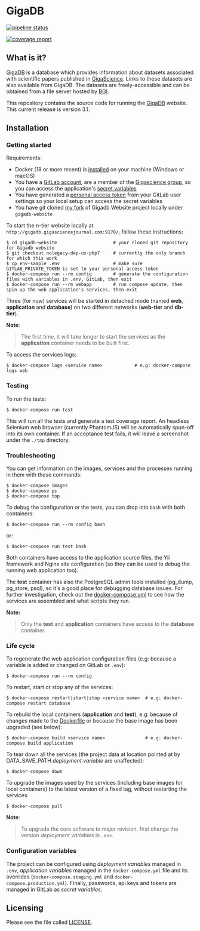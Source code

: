 # GigaDB



[![pipeline status](https://gitlab.com/gigascience/forks/rija-gigadb-website/badges/nolegacy-dep-ux-php7/pipeline.svg)](https://gitlab.com/gigascience/forks/rija-gigadb-website/commits/nolegacy-dep-ux-php7)



[![coverage report](https://gitlab.com/gigascience/forks/rija-gigadb-website/badges/nolegacy-dep-ux-php7/coverage.svg)](https://gitlab.com/gigascience/forks/rija-gigadb-website/commits/nolegacy-dep-ux-php7)


## What is it?

[GigaDB](http://gigadb.org) is a database which provides information
about datasets associated with scientific papers published in
[GigaScience](http://gigascience.biomedcentral.com). Links to these
datasets are also available from GigaDB. The datasets are
freely-accessible and can be obtained from a file server hosted by
[BGI](http://www.genomics.cn/en/index).

This repository contains the source code for running the [GigaDB](http://gigadb.org)
website. This current release is version 3.1.

## Installation


### Getting started

Requirements:
* Docker (18 or more recent) is [installed](https://www.docker.com/products/docker-desktop) on your machine (Windows or macOS)
* You have a [GitLab account](https://gitlab.com/), are a member of the [Gigascience group](https://gitlab.com/gigascience), so you can access the application's [secret variables](https://docs.gitlab.com/ee/api/README.html)
* You have generated a [personal access token](https://docs.gitlab.com/ee/user/profile/personal_access_tokens.html) from your GitLab user settings so your local setup can access the secret variables
* You have git cloned [my fork](https://github.com/rija/gigadb-website/) of Gigadb Website project locally under ``gigadb-website``


To start the n-tier website locally at ``http://gigadb.gigasciencejournal.com:9170/``, follow these instructions:

```
$ cd gigadb-website						# your cloned git repository for Gigadb website
$ git checkout nolegacy-dep-ux-php7		# currently the only branch for which this work
$ cp env-sample .env 					# make sure GITLAB_PRIVATE_TOKEN is set to your personal access token
$ docker-compose run --rm config 		# generate the configuration files with variables in .env, GitLab, then exit
$ docker-compose run --rm webapp		# run compose update, then spin up the web application's services, then exit
```

Three (for now) services will be started in detached mode (named **web**, **application** and **database**) on two different networks (**web-tier** and **db-tier**).

**Note**:
>The first time, it will take longer to start the services as the **application** container needs to be built first.

To access the services logs:
```
$ docker-compose logs <service name>			# e.g: docker-compose logs web
```

### Testing

To run the tests:
```
$ docker-compose run test
```

This will run all the tests and generate a test coverage report. An headless Selenium web browser (currently PhantomJS) will be automatically spun-off into its own container. If an acceptance test fails, it will leave a screenshot under the ``./tmp`` directory.

### Troubleshooting

You can get information on the images, services and the processes running in them with these commands:
```
$ docker-compose images
$ docker-compose ps
$ docker-compose top
```

To debug the configuration or the tests, you can drop into ``bash`` with both containers:
```
$ docker-compose run --rm config bash
```
or:
```
$ docker-compose run test bash
```

Both containers have access to the application source files, the Yii framework and Nginx site configuration (so they can be used to debug the running web application too).

The **test** container has also the PostgreSQL admin tools installed (pg\_dump, pg\_store, psql), so it's a good place for debugging database issues. For further investigation, check out the [docker-compose.yml](docker-compose.yml) to see how the services are assembled and what scripts they run.

**Note:**
>Only the **test** and **application** containers have access to the **database** container.


### Life cycle

To regenerate the web application configuration files (e.g: because a variable is added or changed on GitLab or ``.env``):
```
$ docker-compose run --rm config
```

To restart, start or stop any of the services:
```
$ docker-compose restart|start|stop <service name>	# e.g: docker-compose restart database
```

To rebuild the local containers (**application** and **test**), e.g: because of changes made to the [Dockerfile](Dockerfile) or because the base image has been upgraded (see below):
```
$ docker-compose build <service name>				# e.g: docker-compose build application
```

To tear down all the services (the project data at location pointed at by DATA\_SAVE\_PATH *deployment variable* are unaffected):
```
$ docker-compose down
```

To upgrade the images used by the services (including base images for local containers) to the latest version of a fixed tag, without restarting the services:
```
$ docker-compose pull
```

**Note**:
> To upgrade the core software to major revision, first change the version *deployment variables* in ``.env``.

### Configuration variables

The project can be configured using *deployment variables* managed in ``.env``, *application variables* managed in the ``docker-compose.yml`` file and its overrides (``docker-compose.staging.yml`` and ``docker-compose.production.yml``). Finally, passwords, api keys and tokens are managed in GitLab as *secret variables*.

## Licensing

Please see the file called [LICENSE](./LICENSE).
